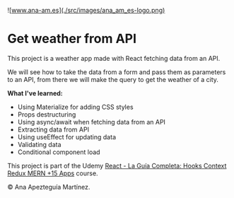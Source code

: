 ![www.ana-am.es](./src/images/ana_am_es-logo.png)

# Get weather from API

This project is a weather app made with React fetching data from an API.

We will see how to take the data from a form and pass them as parameters to an API, from there we will make the query to get the weather of a city.

**What I've learned:**

- Using Materialize for adding CSS styles
- Props destructuring
- Using async/await when fetching data from an API
- Extracting data from API
- Using useEffect for updating data
- Validating data
- Conditional component load

This project is part of the Udemy [React - La Guía Completa: Hooks Context Redux MERN +15 Apps](https://www.udemy.com/course/react-de-principiante-a-experto-creando-mas-de-10-aplicaciones/) course.

© Ana Apezteguía Martínez.
